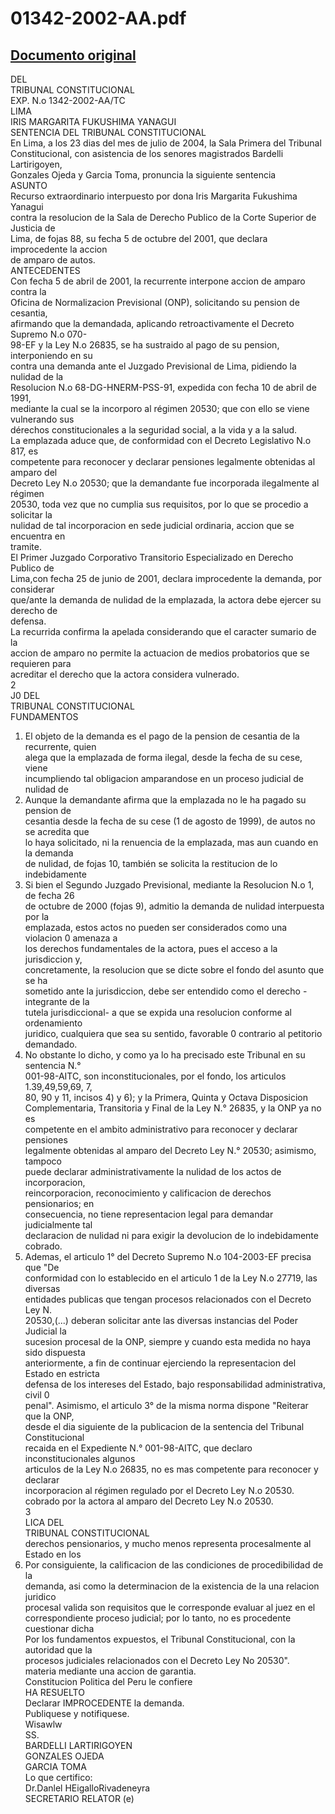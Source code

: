 
01342-2002-AA.pdf
=================
  
[Documento original](https://tc.gob.pe/jurisprudencia/2004/01342-2002-AA.pdf)  
---  
DEL  
TRIBUNAL CONSTITUCIONAL  
EXP. N.o 1342-2002-AA/TC  
LIMA  
IRIS MARGARITA FUKUSHIMA YANAGUI  
SENTENCIA DEL TRIBUNAL CONSTITUCIONAL  
En Lima, a los 23 dias del mes de julio de 2004, la Sala Primera del Tribunal  
Constitucional, con asistencia de los senores magistrados Bardelli Lartirigoyen,  
Gonzales Ojeda y Garcia Toma, pronuncia la siguiente sentencia  
ASUNTO  
Recurso extraordinario interpuesto por dona Iris Margarita Fukushima Yanagui  
contra la resolucion de la Sala de Derecho Publico de la Corte Superior de Justicia de  
Lima, de fojas 88, su fecha 5 de octubre del 2001, que declara improcedente la accion  
de amparo de autos.  
ANTECEDENTES  
Con fecha 5 de abril de 2001, la recurrente interpone accion de amparo contra la  
Oficina de Normalizacion Previsional (ONP), solicitando su pension de cesantia,  
afirmando que la demandada, aplicando retroactivamente el Decreto Supremo N.o 070-  
98-EF y la Ley N.o 26835, se ha sustraido al pago de su pension, interponiendo en su  
contra una demanda ante el Juzgado Previsional de Lima, pidiendo la nulidad de la  
Resolucion N.o 68-DG-HNERM-PSS-91, expedida con fecha 10 de abril de 1991,  
mediante la cual se la incorporo al régimen 20530; que con ello se viene vulnerando sus  
dérechos constitucionales a la seguridad social, a la vida y a la salud.  
La emplazada aduce que, de conformidad con el Decreto Legislativo N.o 817, es  
competente para reconocer y declarar pensiones legalmente obtenidas al amparo del  
Decreto Ley N.o 20530; que la demandante fue incorporada ilegalmente al régimen  
20530, toda vez que no cumplia sus requisitos, por lo que se procedio a solicitar la  
nulidad de tal incorporacion en sede judicial ordinaria, accion que se encuentra en  
tramite.  
El Primer Juzgado Corporativo Transitorio Especializado en Derecho Publico de  
Lima,con fecha 25 de junio de 2001, declara improcedente la demanda, por considerar  
que/ante la demanda de nulidad de la emplazada, la actora debe ejercer su derecho de  
defensa.  
La recurrida confirma la apelada considerando que el caracter sumario de la  
accion de amparo no permite la actuacion de medios probatorios que se requieren para  
acreditar el derecho que la actora considera vulnerado.  
2  
J0 DEL  
TRIBUNAL CONSTITUCIONAL  
FUNDAMENTOS  
1. El objeto de la demanda es el pago de la pension de cesantia de la recurrente, quien  
alega que la emplazada de forma ilegal, desde la fecha de su cese, viene  
incumpliendo tal obligacion amparandose en un proceso judicial de nulidad de  
2. Aunque la demandante afirma que la emplazada no le ha pagado su pension de  
cesantia desde la fecha de su cese (1 de agosto de 1999), de autos no se acredita que  
lo haya solicitado, ni la renuencia de la emplazada, mas aun cuando en la demanda  
de nulidad, de fojas 10, también se solicita la restitucion de lo indebidamente  
3. Si bien el Segundo Juzgado Previsional, mediante la Resolucion N.o 1, de fecha 26  
de octubre de 2000 (fojas 9), admitio la demanda de nulidad interpuesta por la  
emplazada, estos actos no pueden ser considerados como una violacion 0 amenaza a  
los derechos fundamentales de la actora, pues el acceso a la jurisdiccion y,  
concretamente, la resolucion que se dicte sobre el fondo del asunto que se ha  
sometido ante la jurisdiccion, debe ser entendido como el derecho -integrante de la  
tutela jurisdiccional- a que se expida una resolucion conforme al ordenamiento  
juridico, cualquiera que sea su sentido, favorable 0 contrario al petitorio demandado.  
4. No obstante lo dicho, y como ya lo ha precisado este Tribunal en su sentencia N.°  
001-98-AITC, son inconstitucionales, por el fondo, los articulos 1.39,49,59,69, 7,  
80, 90 y 11, incisos 4) y 6); y la Primera, Quinta y Octava Disposicion  
Complementaria, Transitoria y Final de la Ley N.° 26835, y la ONP ya no es  
competente en el ambito administrativo para reconocer y declarar pensiones  
legalmente obtenidas al amparo del Decreto Ley N.° 20530; asimismo, tampoco  
puede declarar administrativamente la nulidad de los actos de incorporacion,  
reincorporacion, reconocimiento y calificacion de derechos pensionarios; en  
consecuencia, no tiene representacion legal para demandar judicialmente tal  
declaracion de nulidad ni para exigir la devolucion de lo indebidamente cobrado.  
5. Ademas, el articulo 1° del Decreto Supremo N.o 104-2003-EF precisa que "De  
conformidad con lo establecido en el articulo 1 de la Ley N.o 27719, las diversas  
entidades publicas que tengan procesos relacionados con el Decreto Ley N.  
20530,(...) deberan solicitar ante las diversas instancias del Poder Judicial la  
sucesion procesal de la ONP, siempre y cuando esta medida no haya sido dispuesta  
anteriormente, a fin de continuar ejerciendo la representacion del Estado en estricta  
defensa de los intereses del Estado, bajo responsabilidad administrativa, civil 0  
penal". Asimismo, el articulo 3° de la misma norma dispone "Reiterar que la ONP,  
desde el dia siguiente de la publicacion de la sentencia del Tribunal Constitucional  
recaida en el Expediente N.° 001-98-AITC, que declaro inconstitucionales algunos  
articulos de la Ley N.o 26835, no es mas competente para reconocer y declarar  
incorporacion al régimen regulado por el Decreto Ley N.o 20530.  
cobrado por la actora al amparo del Decreto Ley N.o 20530.  
3  
LICA DEL  
TRIBUNAL CONSTITUCIONAL  
derechos pensionarios, y mucho menos representa procesalmente al Estado en los  
6. Por consiguiente, la calificacion de las condiciones de procedibilidad de la  
demanda, asi como la determinacion de la existencia de la una relacion juridico  
procesal valida son requisitos que le corresponde evaluar al juez en el  
correspondiente proceso judicial; por lo tanto, no es procedente cuestionar dicha  
Por los fundamentos expuestos, el Tribunal Constitucional, con la autoridad que la  
procesos judiciales relacionados con el Decreto Ley No 20530".  
materia mediante una accion de garantia.  
Constitucion Politica del Peru le confiere  
HA RESUELTO  
Declarar IMPROCEDENTE la demanda.  
Publiquese y notifiquese.  
Wisawlw  
SS.  
BARDELLI LARTIRIGOYEN  
GONZALES OJEDA  
GARCIA TOMA  
Lo que certifico:  
Dr.Danlel HEigalloRivadeneyra  
SECRETARIO RELATOR (e)